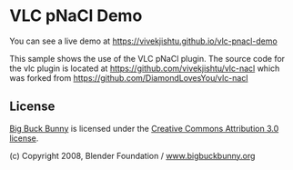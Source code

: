 # VLC pNaCl Demo

You can see a live demo at https://vivekjishtu.github.io/vlc-pnacl-demo

This sample shows the use of the VLC pNaCl plugin. The source code for the vlc plugin is located at https://github.com/vivekjishtu/vlc-nacl which was forked from https://github.com/DiamondLovesYou/vlc-nacl

License
-------

[Big Buck Bunny](https://peach.blender.org/) is licensed under the
[Creative Commons Attribution 3.0 license](http://creativecommons.org/licenses/by/3.0/).

(c) Copyright 2008, Blender Foundation / www.bigbuckbunny.org

